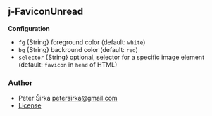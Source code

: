 ## j-FaviconUnread

__Configuration__

- `fg` {String} foreground color (default: `white`)
- `bg` {String} backround color (default: `red`)
- `selector` {String} optional, selector for a specific image element (default: `favicon` in `head` of HTML)

### Author

- Peter Širka <petersirka@gmail.com>
- [License](https://www.totaljs.com/license/)